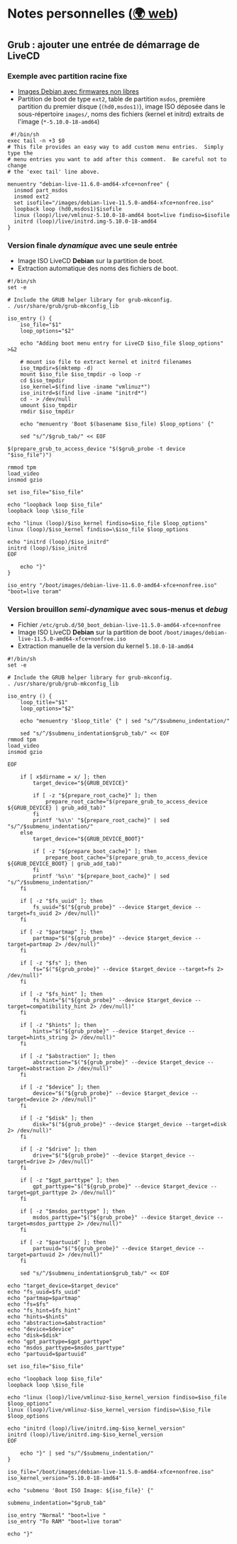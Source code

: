 # Notes personnelles ([:earth_africa: web](https://mahikeul.github.io/))

## Grub : ajouter une entrée de démarrage de LiveCD

### Exemple avec partition racine fixe
- [Images Debian avec firmwares non libres](https://cdimage.debian.org/images/unofficial/non-free/images-including-firmware/)
- Partition de boot de type `ext2`, table de partition `msdos`, première partition du premier disque (`(hd0,msdos1)`), image ISO déposée dans le sous-répertoire `images/`, noms des fichiers (kernel et initrd) extraits de l'image (`*-5.10.0-18-amd64`)
```shell
 #!/bin/sh
exec tail -n +3 $0
# This file provides an easy way to add custom menu entries.  Simply type the
# menu entries you want to add after this comment.  Be careful not to change
# the 'exec tail' line above.

menuentry "debian-live-11.6.0-amd64-xfce+nonfree" {
  insmod part_msdos
  insmod ext2
  set isofile="/images/debian-live-11.5.0-amd64-xfce+nonfree.iso"
  loopback loop (hd0,msdos1)$isofile
  linux (loop)/live/vmlinuz-5.10.0-18-amd64 boot=live findiso=$isofile
  initrd (loop)/live/initrd.img-5.10.0-18-amd64
}
```

### Version finale _dynamique_ avec une seule entrée
- Image ISO LiveCD **Debian** sur la partition de boot.
- Extraction automatique des noms des fichiers de boot.
```shell
#!/bin/sh
set -e

# Include the GRUB helper library for grub-mkconfig.
. /usr/share/grub/grub-mkconfig_lib

iso_entry () {
    iso_file="$1"
    loop_options="$2"

    echo "Adding boot menu entry for LiveCD $iso_file $loop_options" >&2

    # mount iso file to extract kernel et initrd filenames
    iso_tmpdir=$(mktemp -d)
    mount $iso_file $iso_tmpdir -o loop -r
    cd $iso_tmpdir
    iso_kernel=$(find live -iname "vmlinuz*")
    iso_initrd=$(find live -iname "initrd*")
    cd - > /dev/null
    umount $iso_tmpdir
    rmdir $iso_tmpdir

    echo "menuentry 'Boot $(basename $iso_file) $loop_options' {"

    sed "s/^/$grub_tab/" << EOF

$(prepare_grub_to_access_device "$($grub_probe -t device "$iso_file")")

rmmod tpm
load_video
insmod gzio

set iso_file="$iso_file"

echo "loopback loop $iso_file"
loopback loop \$iso_file

echo "linux (loop)/$iso_kernel findiso=$iso_file $loop_options"
linux (loop)/$iso_kernel findiso=\$iso_file $loop_options

echo "initrd (loop)/$iso_initrd"
initrd (loop)/$iso_initrd
EOF

    echo "}"
}

iso_entry "/boot/images/debian-live-11.6.0-amd64-xfce+nonfree.iso" "boot=live toram"
```

### Version brouillon _semi-dynamique_ avec sous-menus et _debug_
- Fichier `/etc/grub.d/50_boot_debian-live-11.5.0-amd64-xfce+nonfree`
- Image ISO LiveCD **Debian** sur la partition de boot `/boot/images/debian-live-11.5.0-amd64-xfce+nonfree.iso`
- Extraction manuelle de la version du kernel ̀`5.10.0-18-amd64`
```shell
#!/bin/sh
set -e

# Include the GRUB helper library for grub-mkconfig.
. /usr/share/grub/grub-mkconfig_lib

iso_entry () {
    loop_title="$1"
    loop_options="$2"

    echo "menuentry '$loop_title' {" | sed "s/^/$submenu_indentation/"

    sed "s/^/$submenu_indentation$grub_tab/" << EOF
rmmod tpm
load_video
insmod gzio

EOF

    if [ x$dirname = x/ ]; then
        target_device="${GRUB_DEVICE}"

        if [ -z "${prepare_root_cache}" ]; then
            prepare_root_cache="$(prepare_grub_to_access_device ${GRUB_DEVICE} | grub_add_tab)"
        fi
        printf '%s\n' "${prepare_root_cache}" | sed "s/^/$submenu_indentation/"
    else
        target_device="${GRUB_DEVICE_BOOT}"

        if [ -z "${prepare_boot_cache}" ]; then
            prepare_boot_cache="$(prepare_grub_to_access_device ${GRUB_DEVICE_BOOT} | grub_add_tab)"
        fi        
        printf '%s\n' "${prepare_boot_cache}" | sed "s/^/$submenu_indentation/"
    fi

    if [ -z "$fs_uuid" ]; then
        fs_uuid="$("${grub_probe}" --device $target_device --target=fs_uuid 2> /dev/null)"
    fi

    if [ -z "$partmap" ]; then
        partmap="$("${grub_probe}" --device $target_device --target=partmap 2> /dev/null)"
    fi

    if [ -z "$fs" ]; then
        fs="$("${grub_probe}" --device $target_device --target=fs 2> /dev/null)"
    fi

    if [ -z "$fs_hint" ]; then
        fs_hint="$("${grub_probe}" --device $target_device --target=compatibility_hint 2> /dev/null)"
    fi

    if [ -z "$hints" ]; then
        hints="$("${grub_probe}" --device $target_device --target=hints_string 2> /dev/null)"
    fi

    if [ -z "$abstraction" ]; then
        abstraction="$("${grub_probe}" --device $target_device --target=abstraction 2> /dev/null)"
    fi

    if [ -z "$device" ]; then
        device="$("${grub_probe}" --device $target_device --target=device 2> /dev/null)"
    fi

    if [ -z "$disk" ]; then
        disk="$("${grub_probe}" --device $target_device --target=disk 2> /dev/null)"
    fi

    if [ -z "$drive" ]; then
        drive="$("${grub_probe}" --device $target_device --target=drive 2> /dev/null)"
    fi

    if [ -z "$gpt_parttype" ]; then
        gpt_parttype="$("${grub_probe}" --device $target_device --target=gpt_parttype 2> /dev/null)"
    fi

    if [ -z "$msdos_parttype" ]; then
        msdos_parttype="$("${grub_probe}" --device $target_device --target=msdos_parttype 2> /dev/null)"
    fi

    if [ -z "$partuuid" ]; then
        partuuid="$("${grub_probe}" --device $target_device --target=partuuid 2> /dev/null)"
    fi

    sed "s/^/$submenu_indentation$grub_tab/" << EOF

echo "target_device=$target_device"
echo "fs_uuid=$fs_uuid"
echo "partmap=$partmap"
echo "fs=$fs"
echo "fs_hint=$fs_hint"
echo "hints=$hints"
echo "abstraction=$abstraction"
echo "device=$device"
echo "disk=$disk"
echo "gpt_parttype=$gpt_parttype"
echo "msdos_parttype=$msdos_parttype"
echo "partuuid=$partuuid"

set iso_file="$iso_file"

echo "loopback loop $iso_file"
loopback loop \$iso_file

echo "linux (loop)/live/vmlinuz-$iso_kernel_version findiso=$iso_file $loop_options"
linux (loop)/live/vmlinuz-$iso_kernel_version findiso=\$iso_file $loop_options

echo "initrd (loop)/live/initrd.img-$iso_kernel_version"
initrd (loop)/live/initrd.img-$iso_kernel_version
EOF

    echo "}" | sed "s/^/$submenu_indentation/"
}

iso_file="/boot/images/debian-live-11.5.0-amd64-xfce+nonfree.iso"
iso_kernel_version="5.10.0-18-amd64"

echo "submenu 'Boot ISO Image: ${iso_file}' {"

submenu_indentation="$grub_tab"

iso_entry "Normal" "boot=live "
iso_entry "To RAM" "boot=live toram"

echo "}"
```

